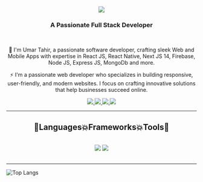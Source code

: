 <h1 align="center">
    <img src="https://readme-typing-svg.herokuapp.com/?font=Righteous&color=7e15f7&random=falsesize=35&center=true&vCenter=true&width=500&height=70&duration=2000&lines=Hi+There!+👋;+I'm+Umar+Tahir+👨🏻‍💻;💻+Frontend+Developer;🚀+Tech+Enthusiast;" />
</h1>

<h3 align="center">A Passionate Full Stack Developer</h3>

<br/>

<div align="center">
 
 🌱 I'm Umar Tahir, a passionate software developer, crafting sleek Web and Mobile Apps with expertise in React JS, React Native, Next JS 14, Firebase, Node JS, Express JS, MongoDb and more.

⚡ I'm a passionate web developer who specializes in building responsive, user-friendly, and modern websites. I focus on crafting innovative solutions that help businesses succeed online.

 </div>
 
<div align="center"> 
  <a href="mailto:umartahirofficial@gmail.com">
    <img src="https://img.shields.io/badge/Gmail-6C22A6?style=for-the-badge&logo=gmail&logoColor=white" />
  </a>
  <a href="https://www.linkedin.com/in/umar-tahir-8080bb29b/" >
    <img src="https://img.shields.io/badge/LinkedIn-0077B5?style=for-the-badge&logo=linkedin&logoColor=white" />
  </a>
  <a href="https://wa.me/923046690856?text=Hi%20Umar!%20I%20found%20you%20through%20your%20github%20and%20would%20love%20to%20connect." >
    <img src="https://img.shields.io/badge/Whatsapp-259b5a?style=for-the-badge&logo=whatsapp&logoColor=white" />
  </a>
    <a href="https://umartahir.vercel.app/" >
    <img src="https://img.shields.io/badge/Website-0A0921?style=for-the-badge&logo=googlechrome&logoColor=FFFFFF" />
  </a>
</div>

 <hr/>
 
<h2 align="center">🚀Languages💥Frameworks💥Tools🚀</h2>
<br/>
<div align="center">
    <img src="https://skillicons.dev/icons?i=react,javascript,express,nodejs,vscode,github,tailwind,git,redux,bootstrap,html,css" />
    <img src="https://skillicons.dev/icons?i=css,bootstrap,html,firebase,mongodb,nextjs,mysql,php,laravel" /><br>
</div>

<br/>
<hr/>

![Top Langs](https://github-readme-stats.vercel.app/api/top-langs/?username=farzeen-alii&layout=compact&theme=midnight-purple)
